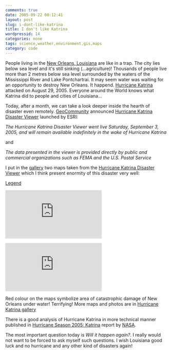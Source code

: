 ```yaml
---
comments: true
date: 2005-09-22 00:12:41
layout: post
slug: i-dont-like-katrina
title: I don't like Katrina
wordpressid: 14
categories: none
tags: science,weather,environment,gis,maps
category: code
---
```


People living in the [New Orleans, Louisiana](http://en.wikipedia.org/wiki/New_Orleans%2C_Louisiana) are like in a trap.  The city lies below sea level and it's still sinking (...agriculture)! Thousands of people live more than 2 metres below sea level surrounded by the waters of the Mississippi River and Lake Pontchartrai. It may seem water was waiting for an opportunity to destroy New Orleans. It happend. [Hurricane Katrina](http://en.wikipedia.org/wiki/Hurricane_Katrina) attacked on August 29, 2005. Everyone around the World knows what Katrina did to people and cities of Louisiana...

Today, after a month, we can take a look deeper inside the hearth of disaster even remotely. [GeoCommunity](http://www.geocomm.com) announced [Hurricane Katrina Disaster Viewer](http://spatialnews.geocomm.com/dailynews/2005/sep/20/news1.html) launched by ESRI:

_The Hurricane Katrina Disaster Viewer went live Saturday, September 3, 2005, and will remain available indefinitely in the wake of Hurricane Katrina_

and

_The data presented in the viewer is provided directly by public and commercial organizations such as FEMA and the U.S. Postal Service_

I put in the [gallery](http://mateusz.loskot.net/gallery/)  two maps taken from the [Hurricane Katrina Disaster Viewer](http://arcweb.esri.com/sc/hurricane_viewer/) which I think present enormity of this disaster very well:

[Legend](http://mateusz.loskot.net/gallery/main.php?g2_view=core.DownloadItem&g2_itemId=61&g2_serialNumber=2)

![Hurricane Katrina Disaster overview](http://mateusz.loskot.net/gallery/main.php?g2_view=core.DownloadItem&g2_itemId=56&g2_serialNumber=2)

![Hurricane Katrina Disaster - New Orlean under water](http://mateusz.loskot.net/gallery/main.php?g2_view=core.DownloadItem&g2_itemId=59&g2_serialNumber=2)


Red colour on the maps symbolize area of catastrophic damage of New Orleans under water! Terrifying!
More maps and photos are in [Hurricane Katrina gallery](http://mateusz.loskot.net/gallery/hurricane-katrina)

There is a good analysis of Hurricane Katrina in more technical manner published in [Hurricane Season 2005: Katrina](http://www.nasa.gov/vision/earth/lookingatearth/h2005_katrina.html) report by [NASA](http://www.nasa.gov).

The most important question today is _Will it happen again?_. I really would not want to be forced to ask myself such questions. I wish Louisiana good luck and no hurricane and any other kind of disasters again!
